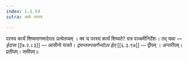 ```yaml
---
index: 1.1.54
sutra: आदेः परस्य

---
```

परस्य कार्यं शिष्यमाणमादेरलः प्रत्येतव्यम् । क्व च परस्य कार्यं शिष्यते? यत्र पञ्चमीनिर्देशः। तद् यथा — _ईदासः_ [[७.२.८३]] — आसीनो यजते। _द्व्यन्तरुपसर्गेभ्योऽप ईत्_ [[६.३.९७]] — द्वीपम् । अन्तरीपम्। प्रतीपम्। समीपम्॥
